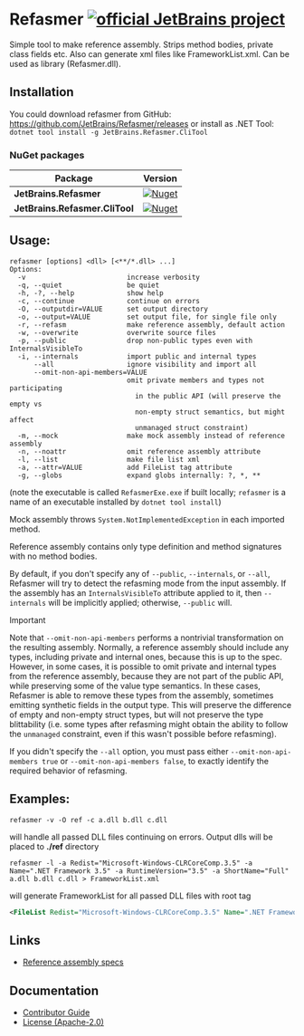 # Refasmer [![official JetBrains project](https://jb.gg/badges/official.svg)](https://confluence.jetbrains.com/display/ALL/JetBrains+on+GitHub)

Simple tool to make reference assembly. Strips method bodies, private class fields etc. Also can generate xml files like FrameworkList.xml.
Can be used as library (Refasmer.dll).

## Installation
You could download refasmer from GitHub: https://github.com/JetBrains/Refasmer/releases or install as .NET Tool:
```dotnet tool install -g JetBrains.Refasmer.CliTool```

### NuGet packages

| Package                        | Version                                                                                                                          |
|--------------------------------|----------------------------------------------------------------------------------------------------------------------------------|
| **JetBrains.Refasmer**         | [![Nuget](https://img.shields.io/nuget/v/JetBrains.Refasmer)](https://www.nuget.org/packages/JetBrains.Refasmer)                 |
| **JetBrains.Refasmer.CliTool** | [![Nuget](https://img.shields.io/nuget/v/JetBrains.Refasmer.CliTool)](https://www.nuget.org/packages/JetBrains.Refasmer.CliTool) |

## Usage:
```
refasmer [options] <dll> [<**/*.dll> ...]
Options:
  -v                         increase verbosity
  -q, --quiet                be quiet
  -h, -?, --help             show help
  -c, --continue             continue on errors
  -O, --outputdir=VALUE      set output directory
  -o, --output=VALUE         set output file, for single file only
  -r, --refasm               make reference assembly, default action
  -w, --overwrite            overwrite source files
  -p, --public               drop non-public types even with InternalsVisibleTo
  -i, --internals            import public and internal types
      --all                  ignore visibility and import all
      --omit-non-api-members=VALUE
                             omit private members and types not participating
                               in the public API (will preserve the empty vs
                               non-empty struct semantics, but might affect
                               unmanaged struct constraint)
  -m, --mock                 make mock assembly instead of reference assembly
  -n, --noattr               omit reference assembly attribute
  -l, --list                 make file list xml
  -a, --attr=VALUE           add FileList tag attribute
  -g, --globs                expand globs internally: ?, *, **
```

(note the executable is called `RefasmerExe.exe` if built locally; `refasmer` is a name of an executable installed by `dotnet tool install`)

Mock assembly throws `System.NotImplementedException` in each imported method.

Reference assembly contains only type definition and method signatures with no method bodies.

By default, if you don't specify any of `--public`, `--internals`, or `--all`, Refasmer will try to detect the refasming mode from the input assembly. If the assembly has an `InternalsVisibleTo` attribute applied to it, then `--internals` will be implicitly applied; otherwise, `--public` will.

> [!IMPORTANT]
> Note that `--omit-non-api-members` performs a nontrivial transformation on the resulting assembly. Normally, a reference assembly should include any types, including private and internal ones, because this is up to the spec. However, in some cases, it is possible to omit private and internal types from the reference assembly, because they are not part of the public API, while preserving some of the value type semantics. In these cases, Refasmer is able to remove these types from the assembly, sometimes emitting synthetic fields in the output type. This will preserve the difference of empty and non-empty struct types, but will not preserve the type blittability (i.e. some types after refasming might obtain the ability to follow the `unmanaged` constraint, even if this wasn't possible before refasming).

If you didn't specify the `--all` option, you must pass either `--omit-non-api-members true` or `--omit-non-api-members false`, to exactly identify the required behavior of refasming.

## Examples:

```refasmer -v -O ref -c a.dll b.dll c.dll```

will handle all passed DLL files continuing on errors. Output dlls will be placed to **./ref** directory

```refasmer -l -a Redist="Microsoft-Windows-CLRCoreComp.3.5" -a Name=".NET Framework 3.5" -a RuntimeVersion="3.5" -a ShortName="Full" a.dll b.dll c.dll > FrameworkList.xml```

will generate FrameworkList for all passed DLL files with root tag

```xml
<FileList Redist="Microsoft-Windows-CLRCoreComp.3.5" Name=".NET Framework 3.5" RuntimeVersion="3.5" ShortName="Full">
```

## Links

* [Reference assembly specs](https://docs.microsoft.com/en-us/dotnet/standard/assembly/reference-assemblies)

## Documentation
- [Contributor Guide][docs.contributing]
- [License (Apache-2.0)][docs.license]

[docs.contributing]: CONTRIBUTING.md
[docs.license]: LICENSE
